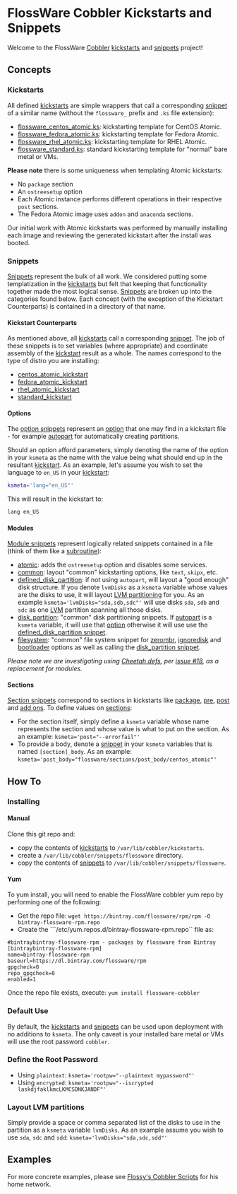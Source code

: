 # FlossWare Cobbler Kickstarts and Snippets

Welcome to the FlossWare [Cobbler](http://cobbler.github.io/) [kickstarts](http://cobbler.github.io/manuals/2.6.0/3/5_-_Kickstart_Templating.html) and [snippets](http://cobbler.github.io/manuals/2.6.0/3/6_-_Snippets.html) project!

## Concepts

### Kickstarts

All defined [kickstarts](https://github.com/FlossWare/cobbler/tree/master/kickstarts) are simple wrappers that call a corresponding [snippet](https://github.com/FlossWare/cobbler/tree/master/snippets) of a similar name (without the ```flossware_``` prefix and ```.ks``` file extension):
* [flossware_centos_atomic.ks](https://github.com/FlossWare/cobbler/blob/master/kickstarts/flossware_centos_atomic.ks):  kickstarting template for CentOS Atomic.
* [flossware_fedora_atomic.ks](https://github.com/FlossWare/cobbler/blob/master/kickstarts/flossware_fedora_atomic.ks):  kickstarting template for Fedora Atomic.
* [flossware_rhel_atomic.ks](https://github.com/FlossWare/cobbler/blob/master/kickstarts/flossware_rhel_atomic.ks):  kickstarting template for RHEL Atomic.
* [flossware_standard.ks](https://github.com/FlossWare/cobbler/blob/master/kickstarts/flossware_standard.ks):  standard kickstarting template for "normal" bare metal or VMs.

**Please note**  there is some uniqueness when templating Atomic kickstarts:
* No ```package``` section
* An ```ostreesetup``` option
* Each Atomic instance performs different operations in their respective ```post``` sections.
* The Fedora Atomic image uses ```addon``` and  ```anaconda``` sections.

Our initial work with Atomic kickstarts was performed by manually installing each image and reviewing the generated kickstart after the install was booted.

### Snippets

[Snippets](https://github.com/FlossWare/cobbler/tree/master/snippets) represent the bulk of all work.  We considered putting some templatization in the [kickstarts](https://github.com/FlossWare/cobbler/tree/master/kickstarts) but felt that keeping that functionality together made the most logical sense.  [Snippets](https://github.com/FlossWare/cobbler/tree/master/snippets) are broken up into the categories found below.  Each concept (with the exception of the Kickstart Counterparts) is contained in a directory of that name.

#### Kickstart Counterparts

As mentioned above, all [kickstarts](https://github.com/FlossWare/cobbler/tree/master/kickstarts) call a corresponding [snippet](https://github.com/FlossWare/cobbler/tree/master/snippets).  The job of these snippets is to set variables (where appropriate) and coordinate assembly of the [kickstart](http://cobbler.github.io/manuals/2.6.0/3/5_-_Kickstart_Templating.html) result as a whole.  The names correspond to the type of distro you are installing:
* [centos_atomic_kickstart](https://github.com/FlossWare/cobbler/blob/master/snippets/centos_atomic_kickstart)
* [fedora_atomic_kickstart](https://github.com/FlossWare/cobbler/blob/master/snippets/fedora_atomic_kickstart)
* [rhel_atomic_kickstart](https://github.com/FlossWare/cobbler/blob/master/snippets/rhel_atomic_kickstart)
* [standard_kickstart](https://github.com/FlossWare/cobbler/blob/master/snippets/standard_kickstart)

#### Options

The [option snippets](https://github.com/FlossWare/cobbler/tree/master/snippets/options) represent an [option](https://access.redhat.com/documentation/en-US/Red_Hat_Enterprise_Linux/7/html/Installation_Guide/sect-kickstart-syntax.html#sect-kickstart-commands) that one may find in a kickstart file - for example [autopart](https://github.com/FlossWare/cobbler/blob/master/snippets/options/autopart) for automatically creating partitions.

Should an option afford parameters, simply denoting the name of the option in your ```ksmeta``` as the name with the value being what should end up in the resultant [kickstart](http://cobbler.github.io/manuals/2.6.0/3/5_-_Kickstart_Templating.html).  As an example, let's assume you wish to set the language to ```en_US``` in your [kickstart](http://cobbler.github.io/manuals/2.6.0/3/5_-_Kickstart_Templating.html):

```bash
ksmeta='lang="en_US"'
```

This will result in the kickstart to:

```bash
lang en_US
```

#### Modules

[Module snippets](https://github.com/FlossWare/cobbler/tree/master/snippets/modules) represent logically related snippets contained in a file (think of them like a [subroutine](https://en.wikipedia.org/wiki/Subroutine)):
* [atomic](https://github.com/FlossWare/cobbler/blob/master/snippets/modules/atomic): adds the ```ostreesetup``` option and disables some services.
* [common](https://github.com/FlossWare/cobbler/blob/master/snippets/modules/common): layout "common" kickstarting options, like ```text```, ```skipx```, etc.
* [defined_disk_partition](https://github.com/FlossWare/cobbler/blob/master/snippets/modules/defined_disk_partition): if not using ```autopart```, will layout a "good enough" disk structure.  If you denote ```lvmDisks``` as a ```ksmeta``` variable whose values are the disks to use, it will layout [LVM partitioning](https://access.redhat.com/documentation/en-US/Red_Hat_Enterprise_Linux/6/html/Logical_Volume_Manager_Administration/LVM_GUI.html) for you.  As an example ```ksmeta='lvmDisks="sda,sdb,sdc"'``` will use disks ```sda```, ```sdb``` and ```sdc``` as one [LVM](https://access.redhat.com/documentation/en-US/Red_Hat_Enterprise_Linux/6/html/Logical_Volume_Manager_Administration/LVM_GUI.html) partition spanning all those disks.
* [disk_partition](https://github.com/FlossWare/cobbler/blob/master/snippets/modules/disk_partition): "common" disk partitioning snippets.  If [autopart](https://github.com/FlossWare/cobbler/blob/master/snippets/options/autopart) is a ```ksmeta``` variable, it will use that [option](https://github.com/FlossWare/cobbler/tree/master/snippets/options) otherwise it will use use the [defined_disk_partition snippet](https://github.com/FlossWare/cobbler/blob/master/snippets/modules/defined_disk_partition).  
* [filesystem](https://github.com/FlossWare/cobbler/blob/master/snippets/modules/filesystem): "common" file system snippet for [zerombr](https://github.com/FlossWare/cobbler/blob/master/snippets/options/zerombr), [ignoredisk](https://github.com/FlossWare/cobbler/blob/master/snippets/options/ignoredisk) and [bootloader](https://github.com/FlossWare/cobbler/blob/master/snippets/options/bootloader) options as well as calling the [disk_partition snippet](https://github.com/FlossWare/cobbler/blob/master/snippets/modules/disk_partition).

*Please note we are investigating using [Cheetah defs](http://pythonhosted.org/Cheetah/users_guide/inheritanceEtc.html#def), per [issue #18](https://github.com/FlossWare/cobbler/issues/18), as a replacement for modules.*

#### Sections

[Section snippets](https://github.com/FlossWare/cobbler/tree/master/snippets/sections) correspond to sections in kickstarts like [package](https://access.redhat.com/documentation/en-US/Red_Hat_Enterprise_Linux/7/html/Installation_Guide/sect-kickstart-syntax.html#sect-kickstart-packages), [pre](https://access.redhat.com/documentation/en-US/Red_Hat_Enterprise_Linux/7/html/Installation_Guide/sect-kickstart-syntax.html#sect-kickstart-preinstall), [post](https://access.redhat.com/documentation/en-US/Red_Hat_Enterprise_Linux/7/html/Installation_Guide/sect-kickstart-syntax.html#sect-kickstart-postinstall) and [add ons](https://access.redhat.com/documentation/en-US/Red_Hat_Enterprise_Linux/7/html/Installation_Guide/sect-kickstart-syntax.html#sect-kickstart-addon).  To define values on [sections](https://github.com/FlossWare/cobbler/tree/master/snippets/sections):
* For the section itself, simply define a ```ksmeta``` variable whose name represents the section and whose value is what to put on the section.  As an example:   ```ksmeta='post="--errorfail"'```
* To provide a body, denote a [snippet](http://cobbler.github.io/manuals/2.6.0/3/6_-_Snippets.html) in your ```ksmeta``` variables that is named ```[section]_body```.  As an example:   ```ksmeta='post_body="flossware/sections/post_body/centos_atomic"'```

## How To

### Installing

#### Manual

Clone this git repo and:
* copy the contents of [kickstarts](https://github.com/FlossWare/cobbler/tree/master/kickstarts) to ```/var/lib/cobbler/kickstarts```.
* create a ```/var/lib/cobbler/snippets/flossware``` directory.
* copy the contents of [snippets](https://github.com/FlossWare/cobbler/tree/master/snippets) to ```/var/lib/cobbler/snippets/flossware```.

#### Yum 

To yum install, you will need to enable the FlossWare cobbler yum repo by performing one of the following:

* Get the repo file:  ```wget https://bintray.com/flossware/rpm/rpm -O bintray-flossware-rpm.repo```
* Create the ```/etc/yum.repos.d/bintray-flossware-rpm.repo`` file as:
```
#bintraybintray-flossware-rpm - packages by flossware from Bintray
[bintraybintray-flossware-rpm]
name=bintray-flossware-rpm
baseurl=https://dl.bintray.com/flossware/rpm
gpgcheck=0
repo_gpgcheck=0
enabled=1
```

Once the repo file exists, execute:  ```yum install flossware-cobbler```

### Default Use

By default, the [kickstarts](https://github.com/FlossWare/cobbler/tree/master/kickstarts) and [snippets](https://github.com/FlossWare/cobbler/tree/master/snippets) can be used upon deployment with no additions to ```ksmeta```.  The only caveat is your installed bare metal or VMs will use the root password ```cobbler```.

### Define the Root Password

* Using ```plaintext```:  ```ksmeta='rootpw="--plaintext mypassword"'```
* Using ```encrypted```:  ```ksmeta='rootpw="--iscrypted laskdjfaklkmcLKMCSDNKJANDF"'```

### Layout LVM partitions

Simply provide a space or comma separated list of the disks to use in the partition as a ```ksmeta``` variable ```lvmDisks```.  As an example assume you wish to use ```sda```, ```sdc``` and ```sdd```:   ```ksmeta='lvmDisks="sda,sdc,sdd"'```

## Examples

For more concrete examples, please see [Flossy's Cobbler Scripts](https://github.com/sfloess/scripts/blob/master/bash/cobbler.sh) for his home network. 